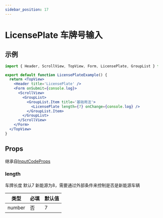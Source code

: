 ```yaml
---
sidebar_position: 17
---
```


# LicensePlate 车牌号输入

## 示例

```jsx
import { Header, ScrollView, TopView, Form, LicensePlate, GroupList } from '@/duxuiExample'

export default function LicensePlateExample() {
  return <TopView>
    <Header title='LicensePlate' />
    <Form onSubmit={console.log}>
      <ScrollView>
        <GroupList>
          <GroupList.Item title='基础用法'>
            <LicensePlate length={7} onChange={console.log} />
          </GroupList.Item>
        </GroupList>
      </ScrollView>
    </Form>
  </TopView>
}
```

## Props

继承自[InputCodeProps](InputCode#props)

### length

车牌长度 默认7 新能源为8，需要通过外部条件来控制是否是新能源车辆

| 类型 | 必填 | 默认值 |
| ---- | -------- | ------- |
| number | 否 | 7 |
